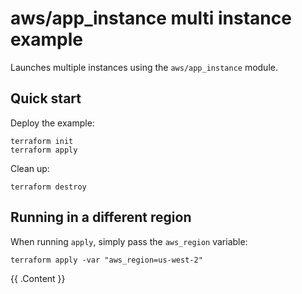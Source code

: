 # aws/app_instance multi instance example

Launches multiple instances using the `aws/app_instance` module.

## Quick start

Deploy the example:

```
terraform init
terraform apply
```

Clean up:

```
terraform destroy
```

## Running in a different region

When running `apply`, simply pass the `aws_region` variable:

```
terraform apply -var "aws_region=us-west-2"
```

<!-- BEGIN_TF_DOCS -->
{{ .Content }}
<!-- END_TF_DOCS -->

